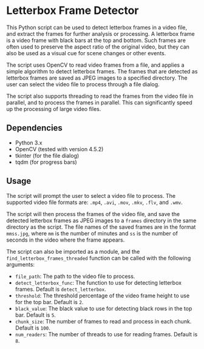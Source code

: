 # Letterbox Frame Detector

This Python script can be used to detect letterbox frames in a video file, and extract the frames for further analysis or processing. A letterbox frame is a video frame with black bars at the top and bottom. Such frames are often used to preserve the aspect ratio of the original video, but they can also be used as a visual cue for scene changes or other events.

The script uses OpenCV to read video frames from a file, and applies a simple algorithm to detect letterbox frames. The frames that are detected as letterbox frames are saved as JPEG images to a specified directory. The user can select the video file to process through a file dialog.

The script also supports threading to read the frames from the video file in parallel, and to process the frames in parallel. This can significantly speed up the processing of large video files.

## Dependencies

- Python 3.x
- OpenCV (tested with version 4.5.2)
- tkinter (for the file dialog)
- tqdm (for progress bars)

## Usage

The script will prompt the user to select a video file to process. The supported video file formats are: `.mp4`, `.avi`, `.mov`, `.mkv`, `.flv`, and `.wmv`.

The script will then process the frames of the video file, and save the detected letterbox frames as JPEG images to a `frames` directory in the same directory as the script. The file names of the saved frames are in the format `mmss.jpg`, where `mm` is the number of minutes and `ss` is the number of seconds in the video where the frame appears.

The script can also be imported as a module, and the `find_letterbox_frames_threaded` function can be called with the following arguments:

- `file_path`: The path to the video file to process.
- `detect_letterbox_func`: The function to use for detecting letterbox frames. Default is `detect_letterbox`.
- `threshold`: The threshold percentage of the video frame height to use for the top bar. Default is `2`.
- `black_value`: The black value to use for detecting black rows in the top bar. Default is `5`.
- `chunk_size`: The number of frames to read and process in each chunk. Default is `100`.
- `num_readers`: The number of threads to use for reading frames. Default is `8`.
